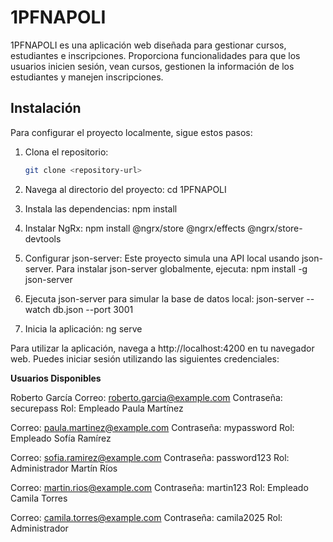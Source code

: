# **1PFNAPOLI**

1PFNAPOLI es una aplicación web diseñada para gestionar cursos, estudiantes e inscripciones. Proporciona funcionalidades para que los usuarios inicien sesión, vean cursos, gestionen la información de los estudiantes y manejen inscripciones.

## **Instalación**

Para configurar el proyecto localmente, sigue estos pasos:

1. Clona el repositorio:
   ```bash
   git clone <repository-url>

2. Navega al directorio del proyecto: cd 1PFNAPOLI

3. Instala las dependencias: npm install

4. Instalar NgRx: npm install @ngrx/store @ngrx/effects @ngrx/store-devtools

5. Configurar json-server: Este proyecto simula una API local usando json-server. Para instalar json-server globalmente, ejecuta: npm install -g json-server

6. Ejecuta json-server para simular la base de datos local: json-server --watch db.json --port 3001

7. Inicia la aplicación: ng serve


Para utilizar la aplicación, navega a http://localhost:4200 en tu navegador web. Puedes iniciar sesión utilizando las siguientes credenciales:

**Usuarios Disponibles**

Roberto García
Correo: roberto.garcia@example.com
Contraseña: securepass
Rol: Empleado
Paula Martínez

Correo: paula.martinez@example.com
Contraseña: mypassword
Rol: Empleado
Sofía Ramírez

Correo: sofia.ramirez@example.com
Contraseña: password123
Rol: Administrador
Martín Ríos

Correo: martin.rios@example.com
Contraseña: martin123
Rol: Empleado
Camila Torres

Correo: camila.torres@example.com
Contraseña: camila2025
Rol: Administrador
